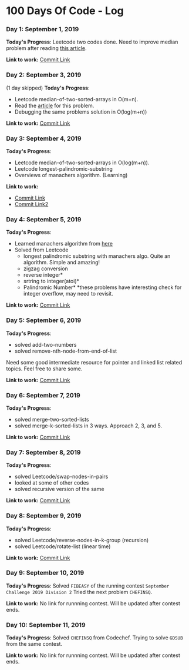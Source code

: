 # 100 Days Of Code - Log

### Day 1: September 1, 2019

**Today's Progress**: Leetcode two codes done.
Need to improve median problem after reading [this article](https://medium.com/@hazemu/finding-the-median-of-2-sorted-arrays-in-logarithmic-time-1d3f2ecbeb46).

**Link to work:** [Commit Link](https://github.com/tanny411/Interview-prep/commit/561e29e20794c0e362f89cad3f751d8bcbfe7055)

### Day 2: September 3, 2019
(1 day skipped)
**Today's Progress**: 
- Leetcode median-of-two-sorted-arrays in O(m+n).
- Read the [article](https://medium.com/@hazemu/finding-the-median-of-2-sorted-arrays-in-logarithmic-time-1d3f2ecbeb46) for this problem.
- Debugging the same problems solution in O(log(m+n))

**Link to work:** [Commit Link](https://github.com/tanny411/Interview-prep/commit/dc317323daf8829fc31d71ba26251f7ca8c68adb)

### Day 3: September 4, 2019
**Today's Progress**: 
- Leetcode median-of-two-sorted-arrays in O(log(m+n)).
- Leetcode longest-palindromic-substring
- Overviews of manachers algorithm. (Learning)

**Link to work:** 
- [Commit Link](https://github.com/tanny411/Interview-prep/commit/c520c87128dd87acceb36b37720da44869760d99)
- [Commit Link2](https://github.com/tanny411/Interview-prep/commit/2b858231885644911c40d945d63cff99e599f42f)

### Day 4: September 5, 2019
**Today's Progress**: 
- Learned manachers algorithm from [here](https://www.youtube.com/watch?v=nbTSfrEfo6M)
- Solved from Leetcode
	- longest palindromic substring with manachers algo. Quite an algorithm. Simple and amazing!
	- zigzag conversion
	- reverse integer*
	- srtring to integer(atoi)*
	- Palindromic Number*
*these problems have interesting check for integer overflow, may need to revisit.

**Link to work:** [Commit Link](https://github.com/tanny411/Interview-prep/commit/3b78dc76e1423239c59d55d2791f7ea771f40b30)

### Day 5: September 6, 2019
**Today's Progress**: 
- solved add-two-numbers
- solved remove-nth-node-from-end-of-list

Need some good intermediate resource for pointer and linked list related topics. Feel free to share some.

**Link to work:** [Commit Link](https://github.com/tanny411/Interview-prep/commit/5fc062426505cf357acec2194a4b999176a552be)

### Day 6: September 7, 2019
**Today's Progress**: 
- solved merge-two-sorted-lists
- solved merge-k-sorted-lists in 3 ways. Approach 2, 3, and 5.

**Link to work:** [Commit Link](https://github.com/tanny411/Interview-prep/commit/beda749bbedc5087551db1d0630082de64cf00da)

### Day 7: September 8, 2019
**Today's Progress**: 
- solved Leetcode/swap-nodes-in-pairs
- looked at some of other codes
- solved recursive version of the same

**Link to work:** [Commit Link](https://github.com/tanny411/Interview-prep/commit/cf4b78e336db2e9694b8045a5a9efd3af7dcf27f)


### Day 8: September 9, 2019
**Today's Progress**: 
- solved Leetcode/reverse-nodes-in-k-group (recursion)
- solved Leetcode/rotate-list (linear time)

**Link to work:** [Commit Link](https://github.com/tanny411/Interview-prep/commit/27ee1c6a7e19f564e6842167b5b5da93c7b97e59)

### Day 9: September 10, 2019
**Today's Progress**: 
Solved `FIBEASY` of the running contest `September Challenge 2019 Division 2`
Tried the next problem `CHEFINSQ`.

**Link to work:** No link for runnning contest. Will be updated after contest ends.

### Day 10: September 11, 2019
**Today's Progress**: 
Solved `CHEFINSQ` from Codechef.
Trying to solve `GDSUB` from the same contest.

**Link to work:** No link for runnning contest. Will be updated after contest ends.

